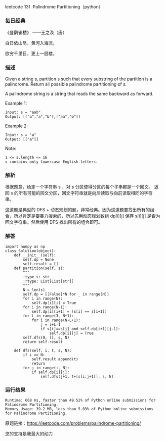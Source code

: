 leetcode  131. Palindrome Partitioning（python）

### 每日经典

《登鹳雀楼》 ——王之涣（唐）

白日依山尽，黄河入海流。

欲穷千里目，更上一层楼。

### 描述


Given a string s, partition s such that every substring of the partition is a palindrome. Return all possible palindrome partitioning of s.

A palindrome string is a string that reads the same backward as forward.




Example 1:

	Input: s = "aab"
	Output: [["a","a","b"],["aa","b"]]

	
Example 2:


	Input: s = "a"
	Output: [["a"]]




Note:


	1 <= s.length <= 16
	s contains only lowercase English letters.

### 解析


根据题意，给定一个字符串 s ，对 s 分区使得分区的每个子串都是一个回文。 返回 s 的所有可能的回文分区，回文字符串就是向后读取与向前读取相同的字符串。

这道题是典型的 DFS + 动态规划的题，非常经典。因为这道题要找出所有的组合，所以肯定是要暴力搜索的，所以先用动态规划数组 dp[i][j] 保存 s[i][j] 是否为回文字符串。然后使用 DFS 找出所有的组合即可。

### 解答
				

	import numpy as np
	class Solution(object):
	    def __init__(self):
	        self.dp = None
	        self.result = []
	    def partition(self, s):
	        """
	        :type s: str
	        :rtype: List[List[str]]
	        """
	        N = len(s)
	        self.dp = [[False]*N for _ in range(N)]
	        for i in range(N):
	            self.dp[i][i] = True
	        for i in range(N-1):
	            self.dp[i][i+1] = (s[i] == s[i+1])
	        for L in range(3, N+1):
	            for i in range(N-L+1):
	                j = i+L-1
	                if s[i]==s[j] and self.dp[i+1][j-1]:
	                    self.dp[i][j] = True
	        self.dfs(0, [], s, N)
	        return self.result
	    
	    def dfs(self, i, t, s, N):
	        if i == N:
	            self.result.append(t)
	            return 
	        for j in range(i, N):
	            if self.dp[i][j]:
	                self.dfs(j+1, t+[s[i:j+1]], s, N)
	        
	      	      
			
### 运行结果

	Runtime: 668 ms, faster than 49.52% of Python online submissions for Palindrome Partitioning.
	Memory Usage: 39.2 MB, less than 5.03% of Python online submissions for Palindrome Partitioning.



原题链接：https://leetcode.com/problems/palindrome-partitioning/



您的支持是我最大的动力
